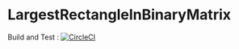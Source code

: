# LargestRectangleInBinaryMatrix
Build and Test : [![CircleCI](https://circleci.com/gh/trungngotdt/LargestRectangleInBinaryMatrix.svg?style=svg&circle-token=7ec438bdc5e65ce8ca8198327d088b8cb11c2bb8)](https://circleci.com/gh/trungngotdt/LargestRectangleInBinaryMatrix)
